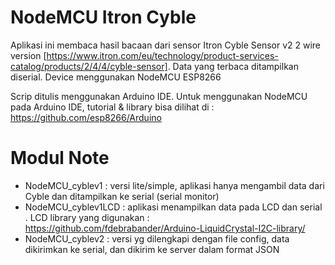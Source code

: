 # NodeMCU Itron Cyble 
Aplikasi ini membaca hasil bacaan dari sensor Itron Cyble Sensor v2 2 wire version  [https://www.itron.com/eu/technology/product-services-catalog/products/2/4/4/cyble-sensor]. 
Data yang terbaca ditampilkan diserial. Device menggunakan NodeMCU ESP8266

Scrip ditulis menggunakan Arduino IDE. Untuk menggunakan NodeMCU pada Arduino IDE, tutorial & library bisa dilihat di : 
https://github.com/esp8266/Arduino 

# Modul Note 

- NodeMCU_cyblev1	: versi lite/simple, aplikasi hanya mengambil data dari Cyble dan ditampilkan ke serial (serial monitor)
- NodeMCU_cyblev1LCD	: aplikasi menampilkan data pada LCD dan serial . LCD library yang digunakan : https://github.com/fdebrabander/Arduino-LiquidCrystal-I2C-library/
- NodeMCU_cyblev2	: versi yg dilengkapi dengan file config, data dikirimkan ke serial, dan dikirim ke server dalam format JSON 
